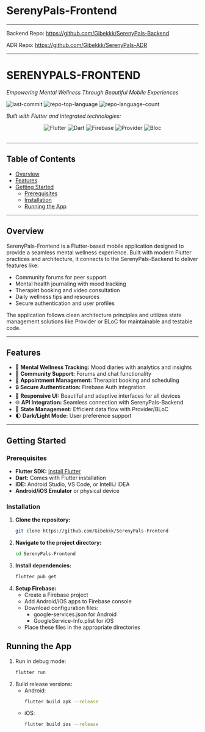# SerenyPals-Frontend
---
Backend Repo:
https://github.com/Gibekkk/SerenyPals-Backend

ADR Repo:
https://github.com/Gibekkk/SerenyPals-ADR

---
<h1 align="left">SERENYPALS-FRONTEND</h1>
<p align="left"><em>Empowering Mental Wellness Through Beautiful Mobile Experiences</em></p>

<div align="left">
<img alt="last-commit" src="https://img.shields.io/github/last-commit/Gibekkk/SerenyPals-Frontend?style=flat&logo=git&logoColor=white&color=0080ff">
<img alt="repo-top-language" src="https://img.shields.io/github/languages/top/Gibekkk/SerenyPals-Frontend?style=flat&color=0080ff">
<img alt="repo-language-count" src="https://img.shields.io/github/languages/count/Gibekkk/SerenyPals-Frontend?style=flat&color=0080ff">
</div>

<p align="left"><em>Built with Flutter and integrated technologies:</em></p>
<div align="center">
<img alt="Flutter" src="https://img.shields.io/badge/Flutter-02569B?style=flat&logo=flutter&logoColor=white">
<img alt="Dart" src="https://img.shields.io/badge/Dart-0175C2?style=flat&logo=dart&logoColor=white">
<img alt="Firebase" src="https://img.shields.io/badge/Firebase-FFCA28?style=flat&logo=firebase&logoColor=black">
<img alt="Provider" src="https://img.shields.io/badge/Provider-4285F4?style=flat">
<img alt="Bloc" src="https://img.shields.io/badge/Bloc-5849BE?style=flat">
</div>

<br>
<hr>

## Table of Contents
- [Overview](#overview)
- [Features](#features)
- [Getting Started](#getting-started)
  - [Prerequisites](#prerequisites)
  - [Installation](#installation)
  - [Running the App](#running-the-app)

<hr>

## Overview
SerenyPals-Frontend is a Flutter-based mobile application designed to provide a seamless mental wellness experience. Built with modern Flutter practices and architecture, it connects to the SerenyPals-Backend to deliver features like:

- Community forums for peer support
- Mental health journaling with mood tracking
- Therapist booking and video consultation
- Daily wellness tips and resources
- Secure authentication and user profiles

The application follows clean architecture principles and utilizes state management solutions like Provider or BLoC for maintainable and testable code.

<hr>

## Features
- 🧠 **Mental Wellness Tracking:** Mood diaries with analytics and insights
- 👥 **Community Support:** Forums and chat functionality
- 📅 **Appointment Management:** Therapist booking and scheduling
- 🔒 **Secure Authentication:** Firebase Auth integration
- 📱 **Responsive UI:** Beautiful and adaptive interfaces for all devices
- 🌐 **API Integration:** Seamless connection with SerenyPals-Backend
- 🔄 **State Management:** Efficient data flow with Provider/BLoC
- 🌓 **Dark/Light Mode:** User preference support

<hr>

## Getting Started

### Prerequisites
- **Flutter SDK:** [Install Flutter](https://flutter.dev/docs/get-started/install)
- **Dart:** Comes with Flutter installation
- **IDE:** Android Studio, VS Code, or IntelliJ IDEA
- **Android/iOS Emulator** or physical device

### Installation
1. **Clone the repository:**
   ```sh
   git clone https://github.com/Gibekkk/SerenyPals-Frontend
2. **Navigate to the project directory:**
   ```sh
   cd SerenyPals-Frontend
3. **Install dependencies:**
   ```sh
   flutter pub get
4. **Setup Firebase:**
   - Create a Firebase project
   - Add Android/iOS apps to Firebase console
   - Download configuration files:
     - google-services.json for Android
     - GoogleService-Info.plist for iOS
   - Place these files in the appropriate directories

## Running the App
1. Run in debug mode:
   ```sh
   flutter run
2. Build release versions:
   - Android:
     ```sh
     flutter build apk --release
   - iOS:
     ```sh
     flutter build ios --release
